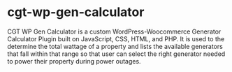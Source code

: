 # cgt-wp-gen-calculator
CGT WP Gen Calculator is a custom WordPress-Woocommerce Generator Calculator Plugin built on JavaScript, CSS, HTML, and PHP. It is used to the determine the total wattage of a property and lists the available generators that fall within that range so that user can select the right generator needed to power their property during power outages.

